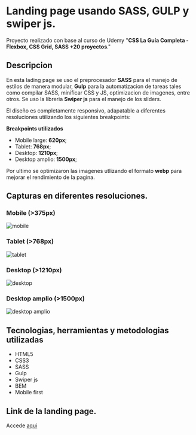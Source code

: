 # Landing page usando SASS, GULP y swiper js.

Proyecto realizado con base al curso de Udemy "**CSS La Guía Completa - Flexbox, CSS Grid, SASS +20 proyectos**."

## Descripcion

En esta lading page se uso el preprocesador **SASS** para el manejo de estilos de manera modular, **Gulp** para la automatizacion de tareas tales como compilar SASS, minificar CSS y JS, optimizacion de imagenes, entre otros. Se uso la libreria **Swiper js** para el manejo de los sliders.

El diseño es completamente responsivo, adapatable a diferentes resoluciones utilizando los siguientes breakpoints:

**Breakpoints utilizados**

- Mobile large: **620px**;
- Tablet: **768px**;
- Desktop: **1210px**;
- Desktop amplio: **1500px**;

Por ultimo se optimizaron las imagenes utlizando el formato **webp** para mejorar el rendimiento de la pagina.

## Capturas en diferentes resoluciones.

### Mobile (>375px)

![mobile](./capturas/mobile_375px.png)

### Tablet (>768px)

![tablet](./capturas/tablet.jpeg)

### Desktop (>1210px)

![desktop](./capturas/desktop.jpeg)

### Desktop amplio (>1500px)

![desktop amplio](./capturas/desktop_large.jpeg)

## Tecnologias, herramientas y metodologias utilizadas

- HTML5
- CSS3
- SASS
- Gulp
- Swiper js
- BEM
- Mobile first

## Link de la landing page.

Accede [aqui](https://gonzagapa.github.io/Carolina-span-protect-course/)
